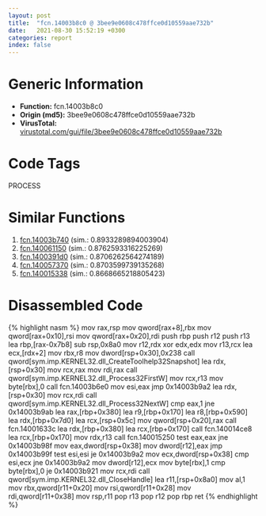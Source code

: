 ```yaml
---
layout: post
title:  "fcn.14003b8c0 @ 3bee9e0608c478ffce0d10559aae732b"
date:   2021-08-30 15:52:19 +0300
categories: report
index: false
---
```


# Generic Information
- **Function:** fcn.14003b8c0
- **Origin (md5):** 3bee9e0608c478ffce0d10559aae732b
- **VirusTotal:** [virustotal.com/gui/file/3bee9e0608c478ffce0d10559aae732b][virustotal_ref]

# Code Tags
<span class="tag" id="PROCESS">PROCESS</span>


# Similar Functions

1. [fcn.14003b740][similar_1_ref] (sim.: 0.8933289894003904)
2. [fcn.140061150][similar_2_ref] (sim.: 0.8762593316225269)
3. [fcn.1400391d0][similar_3_ref] (sim.: 0.8706262564274189)
4. [fcn.140057370][similar_4_ref] (sim.: 0.8703599739135268)
5. [fcn.140015338][similar_5_ref] (sim.: 0.8668665218805423)


# Disassembled Code

{% highlight nasm %}
mov rax,rsp
mov qword[rax+8],rbx
mov qword[rax+0x10],rsi
mov qword[rax+0x20],rdi
push rbp
push r12
push r13
lea rbp,[rax-0x7b8]
sub rsp,0x8a0
mov r12,rdx
xor edx,edx
mov r13,rcx
lea ecx,[rdx+2]
mov rbx,r8
mov dword[rsp+0x30],0x238
call qword[sym.imp.KERNEL32.dll_CreateToolhelp32Snapshot]
lea rdx,[rsp+0x30]
mov rcx,rax
mov rdi,rax
call qword[sym.imp.KERNEL32.dll_Process32FirstW]
mov rcx,r13
mov byte[rbx],0
call fcn.14003b6e0
mov esi,eax
jmp 0x14003b9a2
lea rdx,[rsp+0x30]
mov rcx,rdi
call qword[sym.imp.KERNEL32.dll_Process32NextW]
cmp eax,1
jne 0x14003b9ab
lea rax,[rbp+0x380]
lea r9,[rbp+0x170]
lea r8,[rbp+0x590]
lea rdx,[rbp+0x7d0]
lea rcx,[rsp+0x5c]
mov qword[rsp+0x20],rax
call fcn.14001633c
lea rdx,[rbp+0x380]
lea rcx,[rbp+0x170]
call fcn.140014ce8
lea rcx,[rbp+0x170]
mov rdx,r13
call fcn.140015250
test eax,eax
jne 0x14003b98f
mov eax,dword[rsp+0x38]
mov dword[r12],eax
jmp 0x14003b99f
test esi,esi
je 0x14003b9a2
mov ecx,dword[rsp+0x38]
cmp esi,ecx
jne 0x14003b9a2
mov dword[r12],ecx
mov byte[rbx],1
cmp byte[rbx],0
je 0x14003b921
mov rcx,rdi
call qword[sym.imp.KERNEL32.dll_CloseHandle]
lea r11,[rsp+0x8a0]
mov al,1
mov rbx,qword[r11+0x20]
mov rsi,qword[r11+0x28]
mov rdi,qword[r11+0x38]
mov rsp,r11
pop r13
pop r12
pop rbp
ret 
{% endhighlight %}


[similar_1_ref]: /report/fcn.14003b740@3bee9e0608c478ffce0d10559aae732b
[similar_2_ref]: /report/fcn.140061150@3bee9e0608c478ffce0d10559aae732b
[similar_3_ref]: /report/fcn.1400391d0@3bee9e0608c478ffce0d10559aae732b
[similar_4_ref]: /report/fcn.140057370@3bee9e0608c478ffce0d10559aae732b
[similar_5_ref]: /report/fcn.140015338@c5b958b285b208bffd52d8455e15d93a
[virustotal_ref]: https://www.virustotal.com/gui/file/3bee9e0608c478ffce0d10559aae732b